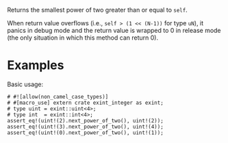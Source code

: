 Returns the smallest power of two greater than or equal to `self`.

When return value overflows (i.e., `self > (1 << (N-1))` for type `uN`), it
panics in debug mode and the return value is wrapped to 0 in release mode (the
only situation in which this method can return 0).

# Examples

Basic usage:

```
# #![allow(non_camel_case_types)]
# #[macro_use] extern crate exint_integer as exint;
# type uint = exint::uint<4>;
# type int  = exint::int<4>;
assert_eq!(uint!(2).next_power_of_two(), uint!(2));
assert_eq!(uint!(3).next_power_of_two(), uint!(4));
assert_eq!(uint!(0).next_power_of_two(), uint!(1));
```
